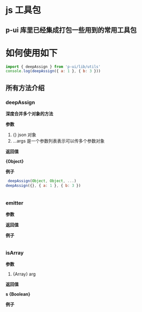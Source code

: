 # js 工具包

## p-ui 库里已经集成打包一些用到的常用工具包

# 如何使用如下

```js
import { deepAssign } from 'p-ui/lib/utils'
console.log(deepAssign({ a: 1 }, { b: 3 }))
```

## 所有方法介绍

<!-- deepAssign start -->
### **deepAssign**

**<span style="fontSize: 16px;"> 深度合并多个对象的方法 </span>**

**参数**
1.  {} json 对象
 2.  ...args 是一个参数列表表示可以传多个参数对象


**返回值**

**<span style="fontSize: 16px;"> {Object} </span>**

**例子**
```js
 deepAssign(Object, Object, ...)
deepAssign({}, { a: 1 }, { b: 3 })
 
```
<!-- deepAssign end -->

<!-- emitter start -->
### **emitter**

**<span style="fontSize: 16px;"></span>**

**参数**


**返回值**

**<span style="fontSize: 16px;"></span>**

**例子**
```js

```
<!-- emitter end -->

<!-- isArray start -->
### **isArray**

**<span style="fontSize: 16px;"></span>**

**参数**
1.  {Array} arg
 

**返回值**

**<span style="fontSize: 16px;">s {Boolean}</span>**

**例子**
```js

```
<!-- isArray end -->
